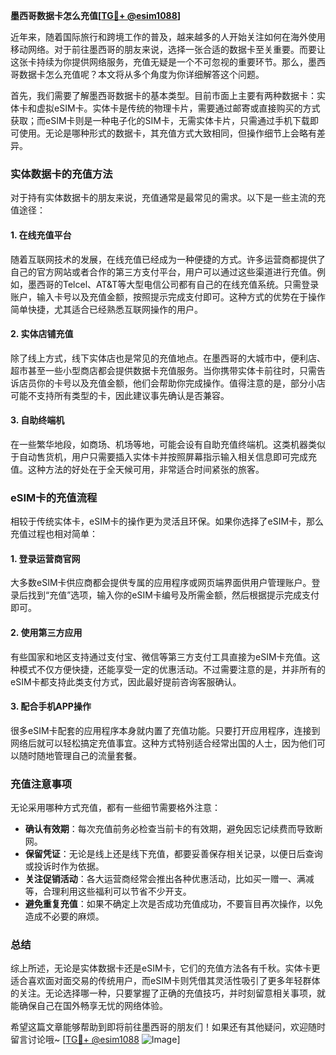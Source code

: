 **墨西哥数据卡怎么充值[[TG💪+ @esim1088](https://t.me/s/esim1088)]**

近年来，随着国际旅行和跨境工作的普及，越来越多的人开始关注如何在海外使用移动网络。对于前往墨西哥的朋友来说，选择一张合适的数据卡至关重要。而要让这张卡持续为你提供网络服务，充值无疑是一个不可忽视的重要环节。那么，墨西哥数据卡怎么充值呢？本文将从多个角度为你详细解答这个问题。

首先，我们需要了解墨西哥数据卡的基本类型。目前市面上主要有两种数据卡：实体卡和虚拟eSIM卡。实体卡是传统的物理卡片，需要通过邮寄或直接购买的方式获取；而eSIM卡则是一种电子化的SIM卡，无需实体卡片，只需通过手机下载即可使用。无论是哪种形式的数据卡，其充值方式大致相同，但操作细节上会略有差异。

### 实体数据卡的充值方法

对于持有实体数据卡的朋友来说，充值通常是最常见的需求。以下是一些主流的充值途径：

#### 1. 在线充值平台
随着互联网技术的发展，在线充值已经成为一种便捷的方式。许多运营商都提供了自己的官方网站或者合作的第三方支付平台，用户可以通过这些渠道进行充值。例如，墨西哥的Telcel、AT&T等大型电信公司都有自己的在线充值系统。只需登录账户，输入卡号以及充值金额，按照提示完成支付即可。这种方式的优势在于操作简单快捷，尤其适合已经熟悉互联网操作的用户。

#### 2. 实体店铺充值
除了线上方式，线下实体店也是常见的充值地点。在墨西哥的大城市中，便利店、超市甚至一些小型商店都会提供数据卡充值服务。当你携带实体卡前往时，只需告诉店员你的卡号以及充值金额，他们会帮助你完成操作。值得注意的是，部分小店可能不支持所有类型的卡，因此建议事先确认是否兼容。

#### 3. 自助终端机
在一些繁华地段，如商场、机场等地，可能会设有自助充值终端机。这类机器类似于自动售货机，用户只需要插入实体卡并按照屏幕指示输入相关信息即可完成充值。这种方法的好处在于全天候可用，非常适合时间紧张的旅客。

### eSIM卡的充值流程

相较于传统实体卡，eSIM卡的操作更为灵活且环保。如果你选择了eSIM卡，那么充值过程也相对简单：

#### 1. 登录运营商官网
大多数eSIM卡供应商都会提供专属的应用程序或网页端界面供用户管理账户。登录后找到“充值”选项，输入你的eSIM卡编号及所需金额，然后根据提示完成支付即可。

#### 2. 使用第三方应用
有些国家和地区支持通过支付宝、微信等第三方支付工具直接为eSIM卡充值。这种模式不仅方便快捷，还能享受一定的优惠活动。不过需要注意的是，并非所有的eSIM卡都支持此类支付方式，因此最好提前咨询客服确认。

#### 3. 配合手机APP操作
很多eSIM卡配套的应用程序本身就内置了充值功能。只要打开应用程序，连接到网络后就可以轻松搞定充值事宜。这种方式特别适合经常出国的人士，因为他们可以随时随地管理自己的流量套餐。

### 充值注意事项

无论采用哪种方式充值，都有一些细节需要格外注意：

- **确认有效期**：每次充值前务必检查当前卡的有效期，避免因忘记续费而导致断网。
- **保留凭证**：无论是线上还是线下充值，都要妥善保存相关记录，以便日后查询或投诉时作为依据。
- **关注促销活动**：各大运营商经常会推出各种优惠活动，比如买一赠一、满减等，合理利用这些福利可以节省不少开支。
- **避免重复充值**：如果不确定上次是否成功充值成功，不要盲目再次操作，以免造成不必要的麻烦。

### 总结

综上所述，无论是实体数据卡还是eSIM卡，它们的充值方法各有千秋。实体卡更适合喜欢面对面交易的传统用户，而eSIM卡则凭借其灵活性吸引了更多年轻群体的关注。无论选择哪一种，只要掌握了正确的充值技巧，并时刻留意相关事项，就能确保自己在国外畅享无忧的网络体验。

希望这篇文章能够帮助到即将前往墨西哥的朋友们！如果还有其他疑问，欢迎随时留言讨论哦~ [[TG💪+ @esim1088](https://t.me/s/esim1088) ![Image](https://i.postimg.cc/4NQfJmqS/Snipaste-2025-05-13-00-14-12.png)]
